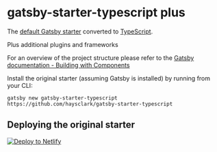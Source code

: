 # gatsby-starter-typescript plus
The [default Gatsby starter](https://github.com/gatsbyjs/gatsby-starter-default) converted to [TypeScript](https://www.typescriptlang.org/).

Plus additional plugins and frameworks

For an overview of the project structure please refer to the [Gatsby documentation - Building with Components](https://www.gatsbyjs.org/docs/building-with-components/)

Install the original starter (assuming Gatsby is installed) by running from your CLI:
```
gatsby new gatsby-starter-typescript https://github.com/haysclark/gatsby-starter-typescript
```

## Deploying the original starter

[![Deploy to Netlify](https://www.netlify.com/img/deploy/button.svg)](https://app.netlify.com/start/deploy?repository=https://github.com/haysclark/gatsby-starter-typescript)
